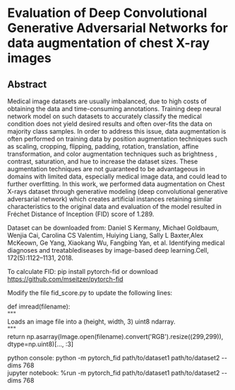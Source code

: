 # Evaluation of Deep Convolutional Generative Adversarial Networks for data augmentation of chest X-ray images

## Abstract

Medical image datasets are usually imbalanced, due to high costs of obtaining the data and time-consuming annotations. Training deep neural network model on such datasets to accurately classify the medical condition does not yield desired results and often over-fits the data on majority class samples. In order to address this issue, data augmentation is often performed on training data by position augmentation techniques such as scaling, cropping, flipping, padding, rotation, translation, affine transformation, and color augmentation techniques such as brightness , contrast, saturation, and hue to increase the dataset sizes. These augmentation techniques are not guaranteed to be advantageous in domains with limited data, especially medical image data, and could lead to further overfitting. In this work, we performed data augmentation on Chest X-rays dataset through generative modeling (deep convolutional generative adversarial network) which creates artificial instances retaining similar characteristics to the original data and evaluation of the model resulted in Fréchet Distance of Inception (FID) score of 1.289.

Dataset can be downloaded from:
Daniel S Kermany, Michael Goldbaum, Wenjia Cai, Carolina CS Valentim, Huiying Liang, Sally L Baxter,Alex McKeown, Ge Yang, Xiaokang Wu, Fangbing Yan, et al. Identifying medical diagnoses and treatablediseases by image-based deep learning.Cell, 172(5):1122–1131, 2018.

To calculate FID: pip install pytorch-fid or download https://github.com/mseitzer/pytorch-fid

Modify the file fid_score.py to update the following lines:

def imread(filename):\
	"""\
	Loads an image file into a (height, width, 3) uint8 ndarray.\
	"""\
    return np.asarray(Image.open(filename).convert('RGB').resize((299,299)), dtype=np.uint8)[..., :3]
    
python console: python -m pytorch_fid path/to/dataset1 path/to/dataset2 --dims 768 \
jupyter notebook: %run -m pytorch_fid path/to/dataset1 path/to/dataset2 --dims 768



